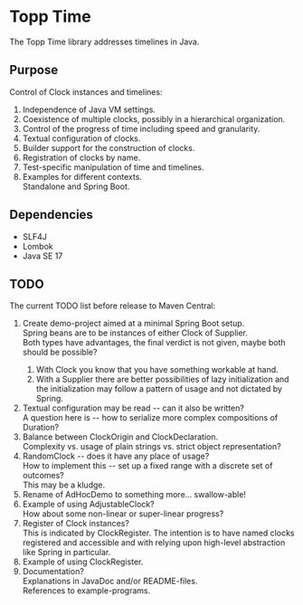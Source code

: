 # Topp Time

The Topp Time library addresses timelines in Java.

## Purpose

Control of Clock instances and timelines:

1. Independence of Java VM settings.
2. Coexistence of multiple clocks, possibly in a hierarchical organization.
3. Control of the progress of time including speed and granularity.
4. Textual configuration of clocks.
5. Builder support for the construction of clocks.
6. Registration of clocks by name.
7. Test-specific manipulation of time and timelines.
8. Examples for different contexts.\
   Standalone and Spring Boot.

## Dependencies

* SLF4J
* Lombok
* Java SE 17

## TODO

The current TODO list before release to Maven Central:

1. Create demo-project aimed at a minimal Spring Boot setup.\
   Spring beans are to be instances of either Clock of Supplier<Clock>.\
   Both types have advantages, the final verdict is not given, maybe both should be possible?
   1. With Clock you know that you have something workable at hand.
   2. With a Supplier there are better possibilities of lazy initialization and the initialization may follow a pattern of usage and not dictated by Spring.
2. Textual configuration may be read -- can it also be written?\
   A question here is -- how to serialize more complex compositions of Duration?
3. Balance between ClockOrigin and ClockDeclaration.\
   Complexity vs. usage of plain strings vs. strict object representation?
4. RandomClock -- does it have any place of usage?\
   How to implement this -- set up a fixed range with a discrete set of outcomes?\
   This may be a kludge.
5. Rename of AdHocDemo to something more... swallow-able!
6. Example of using AdjustableClock?\
   How about some non-linear or super-linear progress?
7. Register of Clock instances?\
   This is indicated by ClockRegister. The intention is to have named clocks registered and accessible and with relying upon high-level abstraction like Spring in particular.
8. Example of using ClockRegister.
9. Documentation?\
   Explanations in JavaDoc and/or README-files.\
   References to example-programs.
